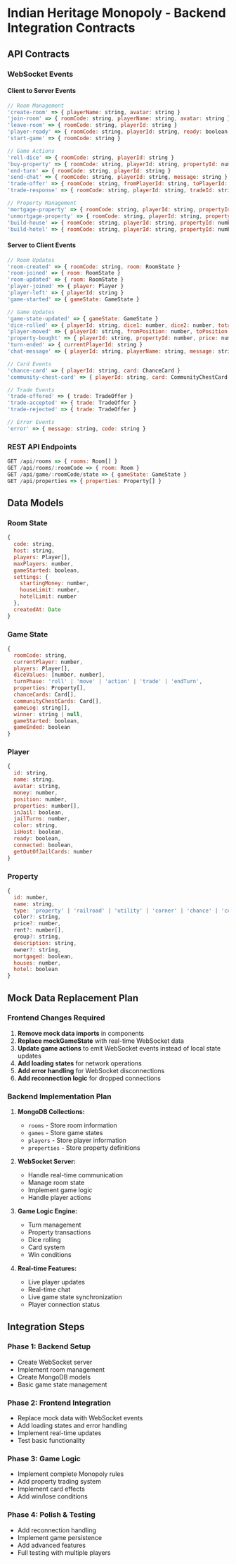 # Indian Heritage Monopoly - Backend Integration Contracts

## API Contracts

### WebSocket Events

#### Client to Server Events
```javascript
// Room Management
'create-room' => { playerName: string, avatar: string }
'join-room' => { roomCode: string, playerName: string, avatar: string }
'leave-room' => { roomCode: string, playerId: string }
'player-ready' => { roomCode: string, playerId: string, ready: boolean }
'start-game' => { roomCode: string }

// Game Actions
'roll-dice' => { roomCode: string, playerId: string }
'buy-property' => { roomCode: string, playerId: string, propertyId: number }
'end-turn' => { roomCode: string, playerId: string }
'send-chat' => { roomCode: string, playerId: string, message: string }
'trade-offer' => { roomCode: string, fromPlayerId: string, toPlayerId: string, offer: object }
'trade-response' => { roomCode: string, playerId: string, tradeId: string, accept: boolean }

// Property Management
'mortgage-property' => { roomCode: string, playerId: string, propertyId: number }
'unmortgage-property' => { roomCode: string, playerId: string, propertyId: number }
'build-house' => { roomCode: string, playerId: string, propertyId: number }
'build-hotel' => { roomCode: string, playerId: string, propertyId: number }
```

#### Server to Client Events
```javascript
// Room Updates
'room-created' => { roomCode: string, room: RoomState }
'room-joined' => { room: RoomState }
'room-updated' => { room: RoomState }
'player-joined' => { player: Player }
'player-left' => { playerId: string }
'game-started' => { gameState: GameState }

// Game Updates
'game-state-updated' => { gameState: GameState }
'dice-rolled' => { playerId: string, dice1: number, dice2: number, total: number }
'player-moved' => { playerId: string, fromPosition: number, toPosition: number }
'property-bought' => { playerId: string, propertyId: number, price: number }
'turn-ended' => { currentPlayerId: string }
'chat-message' => { playerId: string, playerName: string, message: string, timestamp: number }

// Card Events
'chance-card' => { playerId: string, card: ChanceCard }
'community-chest-card' => { playerId: string, card: CommunityChestCard }

// Trade Events
'trade-offered' => { trade: TradeOffer }
'trade-accepted' => { trade: TradeOffer }
'trade-rejected' => { trade: TradeOffer }

// Error Events
'error' => { message: string, code: string }
```

### REST API Endpoints

```javascript
GET /api/rooms => { rooms: Room[] }
GET /api/rooms/:roomCode => { room: Room }
GET /api/game/:roomCode/state => { gameState: GameState }
GET /api/properties => { properties: Property[] }
```

## Data Models

### Room State
```javascript
{
  code: string,
  host: string,
  players: Player[],
  maxPlayers: number,
  gameStarted: boolean,
  settings: {
    startingMoney: number,
    houseLimit: number,
    hotelLimit: number
  },
  createdAt: Date
}
```

### Game State
```javascript
{
  roomCode: string,
  currentPlayer: number,
  players: Player[],
  diceValues: [number, number],
  turnPhase: 'roll' | 'move' | 'action' | 'trade' | 'endTurn',
  properties: Property[],
  chanceCards: Card[],
  communityChestCards: Card[],
  gameLog: string[],
  winner: string | null,
  gameStarted: boolean,
  gameEnded: boolean
}
```

### Player
```javascript
{
  id: string,
  name: string,
  avatar: string,
  money: number,
  position: number,
  properties: number[],
  inJail: boolean,
  jailTurns: number,
  color: string,
  isHost: boolean,
  ready: boolean,
  connected: boolean,
  getOutOfJailCards: number
}
```

### Property
```javascript
{
  id: number,
  name: string,
  type: 'property' | 'railroad' | 'utility' | 'corner' | 'chance' | 'community' | 'tax',
  color?: string,
  price?: number,
  rent?: number[],
  group?: string,
  description: string,
  owner?: string,
  mortgaged: boolean,
  houses: number,
  hotel: boolean
}
```

## Mock Data Replacement Plan

### Frontend Changes Required

1. **Remove mock data imports** in components
2. **Replace mockGameState** with real-time WebSocket data
3. **Update game actions** to emit WebSocket events instead of local state updates
4. **Add loading states** for network operations
5. **Add error handling** for WebSocket disconnections
6. **Add reconnection logic** for dropped connections

### Backend Implementation Plan

1. **MongoDB Collections:**
   - `rooms` - Store room information
   - `games` - Store game states
   - `players` - Store player information
   - `properties` - Store property definitions

2. **WebSocket Server:**
   - Handle real-time communication
   - Manage room state
   - Implement game logic
   - Handle player actions

3. **Game Logic Engine:**
   - Turn management
   - Property transactions
   - Dice rolling
   - Card system
   - Win conditions

4. **Real-time Features:**
   - Live player updates
   - Real-time chat
   - Live game state synchronization
   - Player connection status

## Integration Steps

### Phase 1: Backend Setup
- Create WebSocket server
- Implement room management
- Create MongoDB models
- Basic game state management

### Phase 2: Frontend Integration
- Replace mock data with WebSocket events
- Add loading states and error handling
- Implement real-time updates
- Test basic functionality

### Phase 3: Game Logic
- Implement complete Monopoly rules
- Add property trading system
- Implement card effects
- Add win/lose conditions

### Phase 4: Polish & Testing
- Add reconnection handling
- Implement game persistence
- Add advanced features
- Full testing with multiple players